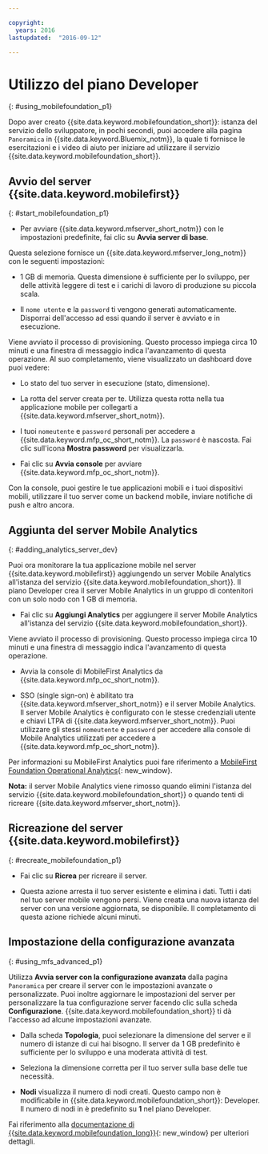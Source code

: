 ```yaml
---

copyright:
  years: 2016
lastupdated:  "2016-09-12"

---
```


#	Utilizzo del piano Developer
{: #using_mobilefoundation_p1}

Dopo aver creato {{site.data.keyword.mobilefoundation_short}}: istanza del servizio dello sviluppatore, in pochi secondi, puoi accedere alla pagina `Panoramica` in {{site.data.keyword.Bluemix_notm}}, la quale ti fornisce le esercitazioni e i video di aiuto per iniziare ad utilizzare il servizio  {{site.data.keyword.mobilefoundation_short}}.

## Avvio del server {{site.data.keyword.mobilefirst}}
{: #start_mobilefoundation_p1}
* Per avviare {{site.data.keyword.mfserver_short_notm}} con le impostazioni predefinite, fai clic su **Avvia server di base**.

Questa selezione fornisce un {{site.data.keyword.mfserver_long_notm}} con le seguenti impostazioni:
*	1 GB di memoria. Questa dimensione è sufficiente per lo sviluppo, per delle attività leggere di test e i carichi di lavoro di produzione su piccola scala.

*	Il `nome utente` e la `password` ti vengono generati
automaticamente. Disporrai dell'accesso ad essi quando il server è avviato e in esecuzione.

Viene avviato il processo di provisioning. Questo processo impiega circa 10 minuti e una finestra di messaggio
indica l'avanzamento di questa operazione. Al suo completamento, viene visualizzato un dashboard
dove puoi vedere:
*	Lo stato del tuo server in esecuzione (stato, dimensione).

*	La rotta del server creata per te. Utilizza questa rotta nella tua applicazione mobile per collegarti a {{site.data.keyword.mfserver_short_notm}}.

*	I tuoi `nomeutente` e `password` personali per accedere a {{site.data.keyword.mfp_oc_short_notm}}. La `password` è nascosta. Fai clic sull'icona **Mostra password** per visualizzarla.

*	Fai clic su **Avvia console** per avviare {{site.data.keyword.mfp_oc_short_notm}}.


<!--This console runs inside the container.--> Con la console, puoi gestire le tue applicazioni mobili e i tuoi dispositivi mobili, utilizzare il tuo server come un backend mobile, inviare notifiche di push e altro ancora.

##  Aggiunta del server Mobile Analytics
{: #adding_analytics_server_dev}

 Puoi ora monitorare la tua applicazione mobile nel server {{site.data.keyword.mobilefirst}} aggiungendo un server  Mobile Analytics all'istanza del servizio {{site.data.keyword.mobilefoundation_short}}. Il piano Developer crea il server Mobile Analytics in un gruppo di contenitori con un solo nodo con 1 GB di memoria.

* Fai clic su **Aggiungi Analytics** per aggiungere il server Mobile Analytics all'istanza del servizio {{site.data.keyword.mobilefoundation_short}}.

Viene avviato il processo di provisioning. Questo processo impiega circa 10 minuti e una finestra di messaggio
indica l'avanzamento di questa operazione.  

* Avvia la console di MobileFirst Analytics da {{site.data.keyword.mfp_oc_short_notm}}.

* SSO (single sign-on) è abilitato tra {{site.data.keyword.mfserver_short_notm}} e il server Mobile Analytics. Il server Mobile Analytics è configurato con le stesse credenziali utente e chiavi LTPA di {{site.data.keyword.mfserver_short_notm}}. Puoi utilizzare gli stessi `nomeutente` e `password` per accedere alla console di Mobile Analytics utilizzati per accedere a {{site.data.keyword.mfp_oc_short_notm}}.

Per informazioni su MobileFirst Analytics puoi fare riferimento a [MobileFirst Foundation Operational Analytics](https://mobilefirstplatform.ibmcloud.com/tutorials/en/foundation/8.0/analytics/){: new_window}.

**Nota:** il server Mobile Analytics viene rimosso quando elimini l'istanza del servizio {{site.data.keyword.mobilefoundation_short}} o quando tenti di ricreare {{site.data.keyword.mfserver_short_notm}}.

## Ricreazione del server {{site.data.keyword.mobilefirst}}
{: #recreate_mobilefoundation_p1}

*	Fai clic su **Ricrea** per ricreare il server.

* Questa azione arresta il tuo server esistente e elimina i dati. Tutti i dati nel tuo server mobile vengono persi. Viene creata una nuova istanza del server con una versione aggiornata, se disponibile. Il completamento di questa azione richiede
alcuni minuti.

##	Impostazione della configurazione avanzata
{: #using_mfs_advanced_p1}

Utilizza **Avvia server con la configurazione avanzata** dalla pagina `Panoramica` per creare il server con le impostazioni avanzate o personalizzate. Puoi inoltre
aggiornare le impostazioni del server per personalizzare la tua configurazione server facendo clic sulla scheda
**Configurazione**. {{site.data.keyword.mobilefoundation_short}} ti dà l'accesso ad alcune impostazioni avanzate.

*	Dalla scheda **Topologia**, puoi selezionare la dimensione del server e il numero di istanze di cui hai bisogno. Il server da 1 GB predefinito è sufficiente per lo sviluppo e una moderata attività di test.

  - Seleziona la dimensione corretta per il tuo server sulla base delle tue necessità.

* **Nodi** visualizza il numero di nodi creati. Questo campo non è modificabile in {{site.data.keyword.mobilefoundation_short}}: Developer. Il numero di nodi in <!--in your {{site.data.keyword.IBM_notm}} container group--> è predefinito su **1** nel piano Developer.

Fai riferimento alla [documentazione di {{site.data.keyword.mobilefoundation_long}}](https://www.ibm.com/support/knowledgecenter/SSHS8R_8.0.0/wl_welcome.html){: new_window} per ulteriori dettagli.
